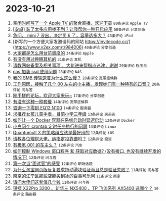 # 2023-10-21

1. [空闲时间写了一个 Apple TV 的聚合直播，欢迎下载](https://www.v2ex.com/t/984001) `80条评论` `Apple TV`
1. [[安卓] 装了太多应用找不到？让我帮你一秒开启应用](https://www.v2ex.com/t/983972) `50条评论` `分享创造`
1. [急问， mini 7 没出，决定买 6 了，容量选多大？](https://www.v2ex.com/t/983973) `43条评论` `iPad`
1. [新写的一个方便大家发邀请码的网站 https://invitecode.cc/](https://www.v2ex.com/t/984006) `40条评论` `分享创造`
1. [大家都是怎么用台前调度的](https://www.v2ex.com/t/984025) `34条评论` `Apple`
1. [有没有用过睡眠耳机的](https://www.v2ex.com/t/983996) `31条评论` `耳机`
1. [请教网站备案及相关事项 ，大佬进来帮指点迷津，谢谢](https://www.v2ex.com/t/984039) `29条评论` `程序员`
1. [nas 加装 ssd 使用问题](https://www.v2ex.com/t/983977) `28条评论` `NAS`
1. [我的 SMB 传输速度为什么这么慢？](https://www.v2ex.com/t/983981) `28条评论` `宽带症候群`
1. [工作原因，接触了几个 00 左右的小主播，发现她们有一种特有的口音？](https://www.v2ex.com/t/984075) `20条评论` `问与答`
1. [刚手搓的论坛，欢迎大家来玩~](https://www.v2ex.com/t/984105) `17条评论` `分享创造`
1. [有没有这种一种套餐](https://www.v2ex.com/t/984000) `14条评论` `宽带症候群`
1. [咨询一下零刻 EQ12 N100](https://www.v2ex.com/t/983987) `14条评论` `服务器`
1. [求推荐女孩儿童手表，目前小学三年级](https://www.v2ex.com/t/984079) `13条评论` `买买买`
1. [如何让一个 Docker 容器在系统启动时延迟启动](https://www.v2ex.com/t/984031) `13条评论` `Docker`
1. [小白问个 crontab 定时任务执行的问题](https://www.v2ex.com/t/984021) `13条评论` `Linux`
1. [Quantumult X 的策略组应该是最好用的](https://www.v2ex.com/t/984059) `12条评论` `iOS`
1. [请教各位理财大佬，纳指定投靠谱吗？](https://www.v2ex.com/t/984053) `12条评论` `投资`
1. [有极氪 001 的车主么？](https://www.v2ex.com/t/984040) `12条评论` `汽车`
1. [如何控制 Windows 窗口程序 和 获取对应数据? (没有接口, 也没有继续开发的情况下)](https://www.v2ex.com/t/984002) `12条评论` `问与答`
1. [第一次当“面试官”的感受](https://www.v2ex.com/t/983978) `12条评论` `职场话题`
1. [为什么淘宝网页版反复要求拖动滑块验证而且总是验证失败？](https://www.v2ex.com/t/984092) `11条评论` `问与答`
1. [南京的江宁区那些店能买到冰的百事可乐阿](https://www.v2ex.com/t/984070) `11条评论` `南京`
1. [请问大佬们这套值几个钱](https://www.v2ex.com/t/983993) `11条评论` `问与答`
1. [锐捷 X32Pro 3200 、新华三 NX5400 、TP 飞流系列 AX5400 选哪个？](https://www.v2ex.com/t/984044) `10条评论` `路由器`
